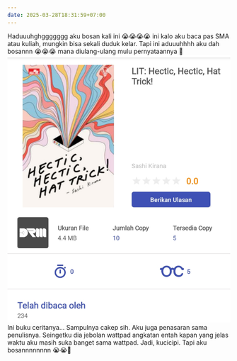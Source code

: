 ```yaml
---
date: 2025-03-28T18:31:59+07:00
---
```

Haduuuhghggggggg aku bosan kali ini 😭😭😭😭 ini kalo aku baca pas SMA atau kuliah, mungkin bisa sekali duduk kelar. Tapi ini aduuuhhhh aku dah bosannn 😭😭😭 mana diulang-ulang mulu pernyataannya 🥲
![sampul buku hectic, hectic, hat trick](Screenshot_2025-03-28-18-30-56-715.jpg)
Ini buku ceritanya... Sampulnya cakep sih. Aku juga penasaran sama penulisnya. Seingetku dia jebolan wattpad angkatan entah kapan yang jelas waktu aku masih suka banget sama wattpad. Jadi, kucicipi. Tapi aku bosannnnnnnn 😭😭🙏